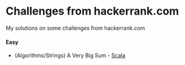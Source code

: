 # Challenges from hackerrank.com

My solutions on some challenges from hackerrank.com



#### Easy

- (Algorithms/Strings) A Very Big Sum -  [Scala](https://github.com/lrgfilipe/hackerrankchallenges/blob/master/easy/A%20Very%20Big%20Sum/scala-solution.scala)






